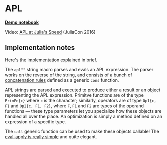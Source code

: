 # APL

**[Demo notebook](http://nbviewer.jupyter.org/gist/shashi/9ad9de91d1aa12f006c4)**

Video: [APL at Julia's Speed](https://www.youtube.com/watch?v=XVv1GipR5yU) (JuliaCon 2016)

## Implementation notes

Here's the implementation explained in brief.
    
The `apl""` string macro parses and evals an APL expression.
The parser works on the reverse of the string, and consists of a bunch of [concatenation rules](https://github.com/shashi/APL.jl/blob/06570f535862f934e3da12d238501f67b210aec6/src/parser.jl#L4-L41) defined as a generic `cons` function.

APL strings are parsed and executed to produce either a result or an object representing the APL expression.
Primitve functions are of the type `PrimFn{c}` where `c` is the character; similarly, operators are of type `Op1{c, F}` and `Op2{c, F1, F2}`, where `F`, `F1` and `F2` are types of the operand functions — these type parameters let you specialize how these objects are handled all over the place.
An optimization is simply a method defined on an expression of a specific type.

The `call` generic function can be used to make these objects callable!
The [eval-apply is really simple](https://github.com/shashi/APL.jl/blob/master/src/eval.jl) and quite elegant.
